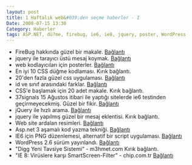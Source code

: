 ```yaml
---
layout: post
title: 1 Haftalık web&#039;den seçme haberler - I
Date: 2008-07-15 13:30
Category: Haberler
tags: ASP.NET, dü?me, firebug, ie6, ie8, jquery, poster, WordPress
---
```


-   FireBug hakkında güzel bir makale. [Bağlantı][]
-   jquery ile tarayıcı üstü mesaj koymak. [Bağlantı][1]
-   web kodlayıcıları için posterler. [Bağlantı][2]
-   En iyi 10 CSS düğme kodlaması. Kırık bağlantı.
-   20'den fazla güzel css uygulaması. [Bağlantı][4]
-   id ve sınıf arasındaki farklar. [Bağlantı][5]
-   CSS'e başlamak için 20 adet makale. Kırık bağlantı.
-   37signals 15 Ağustos itibari ile yaptığı sitelerde ie6 testinden
    geçirmeyecekmiş. Güzel bir fikir. [Bağlantı][7]
-   jQuery ile hızlı arama. [Bağlantı][8]
-   jquery ile yapılmış güzel bir mesaj eklentisi. Kırık bağlantı.
-   Web site ardalan resimleri. [Bağlantı][10]
-   Asp.net 3 aşamalı kod yazma tekniği. [Bağlantı][11]
-   IE6 için PNG düzenlemesi, alternatif bir script uygulaması.
    [Bağlantı][12]
-   WordPress 2.6 sürüm yayınlandı. [Bağlantı][13]
-   "Digg Yeni Tavsiye Sistemi" - m3hmet.com Kırık bağlantı.
-   "IE 8: Virüslere karşı SmartScreen-Filter" - chip.com.tr
    [Bağlantı][15]


  [Bağlantı]: http://www.softwareishard.com/blog/firebug-tutorial/extending-firebug-hello-world-part-i/
    "FireBug"
  [1]: http://roshanbh.com.np/2008/07/top-floating-message-box-using-jquery.html
    "jquery"
  [2]: http://sixrevisions.com/resources/cheat_sheets_web_developer/
    "posterler"
  [4]: http://www.noupe.com/css/css-styled-lists-20-demos-tutorials-and-best-of.html
    "css uygulaması"
  [5]: http://css-tricks.com/the-difference-between-id-and-class/
    "id ve sınıf"
  [7]: http://37signals.blogs.com/products/2008/07/basecamp-phasin.html
    "ie 6 ölüm"
  [8]: http://ejohn.org/blog/jquery-livesearch/ "hızlı arama"
  [10]: http://www.smashingmagazine.com/2008/07/09/textures-and-patterns-design-showcase/
    "ardalan resimleri"
  [11]: http://dotnetfunda.com/articles/article71.aspx "3 aşamalı kod"
  [12]: http://labs.unitinteractive.com/unitpngfix.php "pngfix"
  [13]: http://wordpress.org/development/2008/07/wordpress-26-tyner/
    "WordPress"
  [15]: http://www.chip.com.tr/konu/IE-8-Viruslere-karsi-SmartScreen-Filter_7637.html
    "ie 8 güvenlik"
